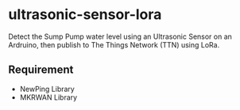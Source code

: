 # ultrasonic-sensor-lora
Detect the Sump Pump water level using an Ultrasonic Sensor on an Ardruino, then publish to The Things Network (TTN) using LoRa.

## Requirement
- NewPing Library
- MKRWAN Library

